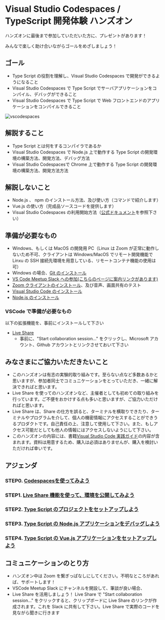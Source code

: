 # Visual Studio Codespaces / TypeScript 開発体験 ハンズオン
ハンズオンに最後まで参加していただいた方に、プレゼントがあります！

みんなで楽しく助け合いながらゴールをめざしましょう！

## ゴール

- Type Script の役割を理解し、Visual Studio Codespaces で開発ができるようになること
- Visual Studio Codespaces で Type Script でサーバアプリケーションをコンパイル、デバッグができること
- Visual Studio Codespaces で Type Script で Web フロントエンドのアプリケーションをコンパイルできること

![vscodespaces](https://visualstudio.microsoft.com/wp-content/uploads/2020/05/create-cs.png)

## 解説すること

- Type Script とは何をするコンパイラであるか
- Visual Studio Codespaces で Node.js 上で動作する Type Script の開発環境の構築方法、開発方法、デバッグ方法
- Visual Studio Codespacesで Chrome 上で動作する Type Script の開発環境の構築方法、開発方法方法

## 解説しないこと

- Node.js 、 npm のインストール方法、及び使い方（コマンドで紹介します）
- Vue.js の使い方（完成品ソースコードを提供します）
- Visual Studio Codespaces の利用開始方法（[公式ドキュメント](https://docs.microsoft.com/ja-jp/visualstudio/online/quickstarts/browser)を参照下さい）


## 準備が必要なもの

- Windows、もしくは MacOS の開発用 PC（Linux は Zoom が正常に動作しないため不可、クライアントは Windows/MacOS でリモート開発機能で Linxu の SSH 接続先環境を用意している、リモートコンテナ機能の使用は可）
- Windows の場合、[Git のインストール](https://gitforwindows.org/)
- [VS Code Meetup Slack への参加(こちらのページに案内リンクがあります)](https://vscode.connpass.com/)
- [Zoom クライアントのインストール](https://zoom.us/download)、及び音声、画面共有のテスト
- [Visual Studio Code のインストール](https://code.visualstudio.com/download)
- [Node.js のインストール](https://nodejs.org/ja/)


### VSCode で準備が必要なもの

以下の拡張機能を、事前にインストールして下さい

- [Live Share](https://marketplace.visualstudio.com/items?itemName=MS-vsliveshare.vsliveshare-pack)
  - 事前に、"Start collaboration session..." をクリックし、Microsoft アカウント、Github アカウントとリンクさせておいて下さい


## みなさまにご協力いただきたいこと

- このハンズオンは有志の実験的取り組みです。至らない点など多数あるかと思いますが、参加者同士でコミュニケーションをとっていただき、一緒に解決できればと思います。
- Live Share を使ってのハンズオンなど、主催者としても初めての取り組みを行っています。ご不便をおかけする点も多いと思いますが、ご協力いただければと思います。
- Live Share は、Share の仕方を誤ると、ターミナルを横取りできたり、ターミナルやプログラムを介して、個人の機密情報にアクセスすることができうるプロダクトです。自己責任の上、注意して使用して下さい。また、もしアクセス可能だとしても他人の情報にはアクセスしないようにして下さい。
- このハンズオンの内容には、書籍[Visual Studio Code 実践ガイド](https://gihyo.jp/book/2020/978-4-297-11201-1)の内容が含まれます。資料は用意するため、購入は必須はありませんが、購入を検討いただければ幸いです。


## アジェンダ

### STEP0. [Codespacesを使ってみよう](docs/0.codespaces.md)
### STEP1. [Live Share 機能を使って、環境を公開してみよう](docs/1.liveshare.md)
### STEP2. [Type Script のプロジェクトをセットアップしよう](docs/2.unittest.md)
### STEP3. [Type Script の Node.js アプリケーションをデバッグしよう](docs/3.server.md)
### STEP4. [Type Script の Vue.js アプリケーションをセットアップしよう](docs/4.frontend.md)


## コミュニケーションのとり方

- ハンズオン中は Zoom を繋ぎっぱなしにしてください。不明なところがあれば、サポートします！
- VSCode Meetup Slack にチャンネルを開設して、筆談が良い場合、
- Live Share を活用しましょう！ Live Share で "Start collaboration session..." をクリックすると、クリップボードに Live Share のリンクが作成されます。これを Slack に共有して下さい。Live Share で実際のコードを見ながら聞きに行きます
